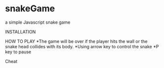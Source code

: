 # snakeGame
a simple Javascript snake game

INSTALLATION


HOW TO PLAY
  *The game will be over if the player hits the wall or the snake head collides with its body.
  *Using arrow key to control the snake
  *P key to pause
  
 
 Cheat
